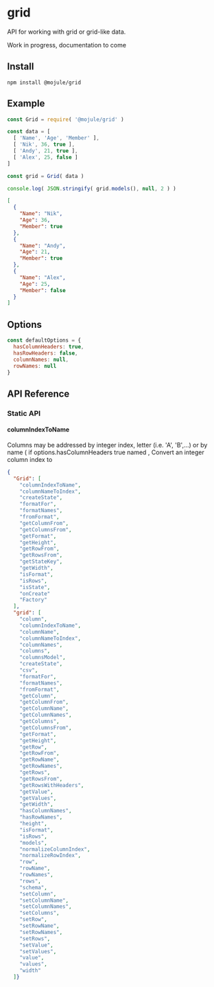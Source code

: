 # grid

API for working with grid or grid-like data.

Work in progress, documentation to come

## Install

`npm install @mojule/grid`

## Example

```javascript
const Grid = require( '@mojule/grid' )

const data = [
  [ 'Name', 'Age', 'Member' ],
  [ 'Nik', 36, true ],
  [ 'Andy', 21, true ],
  [ 'Alex', 25, false ]
]

const grid = Grid( data )

console.log( JSON.stringify( grid.models(), null, 2 ) )
```

```JSON
[
  {
    "Name": "Nik",
    "Age": 36,
    "Member": true
  },
  {
    "Name": "Andy",
    "Age": 21,
    "Member": true
  },
  {
    "Name": "Alex",
    "Age": 25,
    "Member": false
  }
]
```

## Options

```javascript
const defaultOptions = {
  hasColumnHeaders: true,
  hasRowHeaders: false,
  columnNames: null,
  rowNames: null
}
```


## API Reference

### Static API

#### columnIndexToName

Columns may be addressed by integer index, letter (i.e. 'A', 'B',...) or by name ( if options.hasColumnHeaders true named  ,
Convert an integer column index to


```JSON
{
  "Grid": [
    "columnIndexToName",
    "columnNameToIndex",
    "createState",
    "formatFor",
    "formatNames",
    "fromFormat",
    "getColumnFrom",
    "getColumnsFrom",
    "getFormat",
    "getHeight",
    "getRowFrom",
    "getRowsFrom",
    "getStateKey",
    "getWidth",
    "isFormat",
    "isRows",
    "isState",
    "onCreate"
    "Factory"
  ],
  "grid": [
    "column",
    "columnIndexToName",
    "columnName",
    "columnNameToIndex",
    "columnNames",
    "columns",
    "columnsModel",
    "createState",
    "csv",
    "formatFor",
    "formatNames",
    "fromFormat",
    "getColumn",
    "getColumnFrom",
    "getColumnName",
    "getColumnNames",
    "getColumns",
    "getColumnsFrom",
    "getFormat",
    "getHeight",
    "getRow",
    "getRowFrom",
    "getRowName",
    "getRowNames",
    "getRows",
    "getRowsFrom",
    "getRowsWithHeaders",
    "getValue",
    "getValues",
    "getWidth",
    "hasColumnNames",
    "hasRowNames",
    "height",
    "isFormat",
    "isRows",
    "models",
    "normalizeColumnIndex",
    "normalizeRowIndex",
    "row",
    "rowName",
    "rowNames",
    "rows",
    "schema",
    "setColumn",
    "setColumnName",
    "setColumnNames",
    "setColumns",
    "setRow",
    "setRowName",
    "setRowNames",
    "setRows",
    "setValue",
    "setValues",
    "value",
    "values",
    "width"
  ]}
```

##
